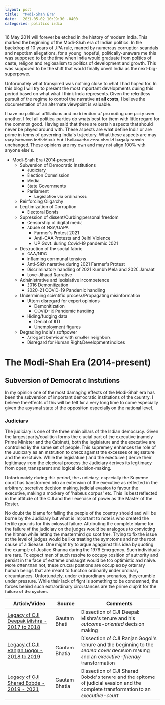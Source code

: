 ```yaml
---
layout: post
title:  "Modi-Shah Era"
date:   2021-05-02 10:19:30 -0400
categories: politics india
---
```


16 May 2014 will forever be etched in the history of modern India. This marked the beginning of the Modi-Shah era of Indian politics. In the backdrop of 10 years of UPA rule, marred by numerous corruption scandals and nepotism allegations, for a young, hopeful, politically-unaware me this was supposed to be the time when India would graduate from politics of caste, religion and regionalism to politics of development and growth. This was supposed to be the shift that would finally unveil India as the next-big-superpower.

Unforunately what transpired was nothing close to what I had hoped for. In this blog I will try to present the most important developments during this period based on what what I think India represents. Given the relentless pursuit of the regime to control the narrative **at all costs**, I believe the documentation of an alternate viewpoint is valuable.

I have no political affiliations and no intention of promoting one party over another. I feel all political parties do whats best for them with little regard for the common good. Having said that there are certain aspects that should never be played around with. These aspects are what define India or are prime in terms of governing India's trajectory. What these aspects are may vary between individuals but I believe the core should largely remain unchanged. These opinions are my own and may not align 100% with anyone else's.

- Modi-Shah Era (2014-present)
    - Subversion of Democratic Institutions
        - Judiciary
        - Election Commission
        - Media
        - State Governments
        - Parliament
            - Legislation via ordinances
    - Reinforcing Oligarchy
    - Legitimization of Corruption
        - Electoral Bonds
    - Supression of dissent/Curbing personal freedom
        - Censorship of digital media
        - Abuse of NSA/UAPA
            - Farmer's Protest 2021
            - Anti-CAA Protests and Delhi Violence
            - UP Govt. during Covid-19 pandemic 2021 
    - Destruction of the social fabric
        - CAA/NRC
        - Inflaming communal tensions
        - Anti-Sikh narrative during 2021 Farmer's Protest
        - Discriminatory handling of 2021 Kumbh Mela and 2020 Jamaat
        - Love-Jihaad Narrative
    - Administrative and legislative incompetence
        - 2016 Demonitization
        - 2020-21 COVID-19 Pandemic handling
    - Undermining scientific process/Propagating misinformation
        - Uttern disregard for expert opinions
            - Demonitization
            - COVID-19 Pandemic handling
        - Hiding/fudging data
            - Denial of RTI
            - Unemployment figures
    - Degrading India's softpower
        - Arrogant behviour with smaller neighbors
        - Disregard for Human Right/Development indices

# The Modi-Shah Era (2014-present)

## Subversion of Democratic Instutions
In my opinion one of the most damaging effects of the Modi-Shah era has been the subversion of important democratic institutions of the country. I believe the effects of this will be felt for a very long time to come especially given the abysmal state of the opposition especially on the national level.

### Judiciary
The judiciary is one of the three main pillars of the Indian democracy. Given the largest party/coalition forms the crucial part of the executive (namely Prime Minister and the Cabinet), both the legislature and the executive are controlled by the same set of people. This supremely enhances the role of the Judiciary as an institution to check against the excesses of legislature and the exectuive. While the legislature ( and the exectuive ) derive their legitimacy from the electoral process the Judiciary derives its legitimacy from open, transparent and logical decision-making.

Unfortunately during this period, the Judiciary, especially the Supreme court has transformed into an extension of the executive as reflected in the arbitrary, secretive decision making, judicial evasion to favour the executive, making a mockery of 'habeus corpus' etc. This iis best reflected in the attitude of the CJI and their exercise of power as the Master of the Roster.

No doubt the blame for failing the people of the country should and will be borne by the Judiciary but what is important to note is who created the fertile grounds for this colossal failure. Attributing the complete blame for the failure of the judiciary on the judges would be analogous to convicting the hitman while letting the mastermind go scot free. Trying to fix the issue at the level of judges would be like treating the symptoms and not the root cause of a disease. One might try to argue agagainst this idea by quoting the example of Justice Khanna during the 1976 Emergency. Such individuals are rare. To expect men of such resolve to occupy position of authority and persist in the face of extreme onslaught would be too optimistic and naive. More often than not, these crucial positions are occupied by ordinary human beings that are meant to function ordinarily under ordinary circumtances. Unfortunately, under extraordinary scenarios, they crumble under pressure. While their lack of fight is something to be condemned, the forces behind such extraordinary circustances are the prime cluprit for the failure of the system.

Article/Video | Source | Comments
------------- | ------ | --------
[Legacy of CJI Deepak Mishra - 2017 to 2018 ](https://indconlawphil.wordpress.com/2018/10/01/ends-without-means-outcomes-without-reasons-a-look-back-at-dipak-misra-and-the-constitution/) | Gautam Bhati | Dissection of CJI Deepak Mishra's tenure and his *outcome-oriented* decision making
[Legacy of CJI Ranjan Gogoi - 2018 to 2019](https://indconlawphil.wordpress.com/2019/11/17/a-little-brief-authority-chief-justice-ranjan-gogoi-and-the-rise-of-the-executive-court/) | Gautam Bhatia | Dissection of CJI Ranjan Gogoi's tenure and the beginning to the *sealed cover* decision making and an *executive-friendly* transformation
[Legacy of CJI Sharad Bobde - 2019 - 2021](https://indconlawphil.wordpress.com/2021/04/23/evasion-hypocrisy-and-duplicity-the-legacy-of-chief-justice-bobde/) | Gautam Bhatia | Dissection of CJI Sharad Bobde's tenure and the epitome of judicial evasion and the complete transformation to an *executive-court*






